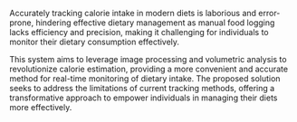 Accurately tracking calorie intake in modern diets is laborious and error-prone, hindering effective dietary management as manual food logging lacks efficiency and precision, making it challenging for individuals to monitor their dietary consumption effectively.

This system aims to leverage image processing and volumetric analysis to revolutionize calorie estimation, providing a more convenient and accurate method for real-time monitoring of dietary intake. The proposed solution seeks to address the limitations of current tracking methods, offering a transformative approach to empower individuals in managing their diets more effectively.

